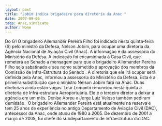 ```yaml
---
layout: post
title: "Jobim indica brigadeiro para diretoria da Anac "
date: 2007-09-06
tags: Anac,sindicato
author: None
---
```

Do G1
O brigadeiro Allemander Pereira Filho foi indicado nesta quinta-feira (6) pelo ministro da Defesa, Nelson Jobim, para ocupar uma diretoria da Ag&ecirc;ncia Nacional de Avia&ccedil;&atilde;o Civil (Anac). A informa&ccedil;&atilde;o &eacute; da assessoria do Minist&eacute;rio da Defesa. 
A indica&ccedil;&atilde;o foi encaminhada &agrave; Casa Civil, que remeter&aacute; ao Senado a mensagem para que o brigadeiro Allemander Pereira Filho seja sabatinado e seu nome submetido &agrave; aprova&ccedil;&atilde;o dos membros da Comiss&atilde;o de Infra-Estrutura do Senado . A diretoria que ele ir&aacute; ocupar ser&aacute; definida pela Anac, informou a assessoria do Minist&eacute;rio da Defesa. 
Esta &eacute; a primeira substitui&ccedil;&atilde;o que o ministro Nelson Jobim far&aacute; na Anac. Duas diretorias ainda est&atilde;o vagas. Leur Lomanto renunciou nesta quinta &agrave; diretoria de Infra-estrutura Aeroportu&aacute;ria. Ele &eacute; o terceiro diretor a deixar a ag&ecirc;ncia em um m&ecirc;s. Denise Abreu e Jorge Luiz Veloso tamb&eacute;m pediram demiss&atilde;o.&nbsp;
O&nbsp;brigadeiro Allemander Pereira est&aacute; atualmente na reserva e tem 25 anos de experi&ecirc;ncia no antigo Departamento de Avia&ccedil;&atilde;o Civil (DAC), antecessor da Anac, onde atuou de 1980 a 2005. De dezembro de 2001 a mar&ccedil;o de 2005, foi chefe do subdepartamento de Infraestrutura do DAC. 